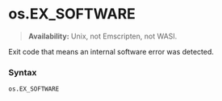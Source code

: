 # os.EX_SOFTWARE

> **Availability:** Unix, not Emscripten, not WASI.

Exit code that means an internal software error was detected.

### Syntax

```python
os.EX_SOFTWARE
```
